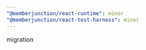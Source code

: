 ```yaml
---
"@memberjunction/react-runtime": minor
"@memberjunction/react-test-harness": minor
---
```


migration

